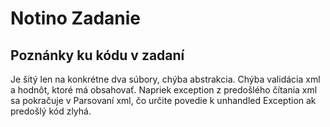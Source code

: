 # Notino Zadanie
## Poznánky ku kódu v zadaní
Je šitý len na konkrétne dva súbory, chýba abstrakcia. Chýba validácia xml a hodnôt, ktoré má obsahovať. Napriek exception z predošlého čítania xml sa pokračuje v Parsovaní xml, čo určite povedie k unhandled Exception ak predošlý kód zlyhá.